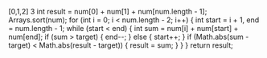 [0,1,2]
3
int result = num[0] + num[1] + num[num.length - 1];
Arrays.sort(num);
for (int i = 0; i < num.length - 2; i++) {
int start = i + 1, end = num.length - 1;
while (start < end) {
int sum = num[i] + num[start] + num[end];
if (sum > target) {
end--;
} else {
start++;
}
if (Math.abs(sum - target) < Math.abs(result - target)) {
result = sum;
}
}
}
return result;